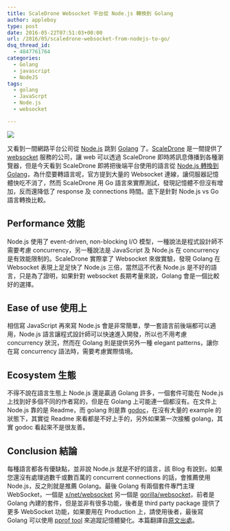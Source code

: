 ```yaml
---
title: ScaleDrone Websocket 平台從 Node.js 轉換到 Golang
author: appleboy
type: post
date: 2016-05-22T07:51:03+00:00
url: /2016/05/scaledrone-websocket-from-nodejs-to-go/
dsq_thread_id:
  - 4847761764
categories:
  - Golang
  - javascript
  - NodeJS
tags:
  - golang
  - JavaScrpt
  - Node.js
  - websocket

---
```

[![][1]][1]

又看到一間網路平台公司從 [Node.js][2] 跳到 [Golang][3] 了。[ScaleDrone][4] 是一間提供了 [websocket][5] 服務的公司，讓 web 可以透過 ScaleDrone 即時將訊息傳播到各種瀏覽器，但是今天看到 ScaleDrone 即將把後端平台使用的語言從 [Node.js 轉換到 Golang][6]，為什麼要轉語言呢，官方提到大量的 Websocket 連線，讓伺服器記憶體快吃不消了，然而 ScaleDrone 用 Go 語言來實際測試，發現記憶體不但沒有增加，反而還降低了 response 及 connections 時間。底下是針對 Node.js vs Go 語言轉換比較。

<!--more-->

## Performance 效能

Node.js 使用了 event-driven, non-blocking I/O 模型，一種說法是程式設計師不需要考慮 concurrency，另一種說法是 JavaScript 及 Node.js 在 concurrency 是有效能限制的。ScaleDrone 實際拿了 Websocket 來做實驗，發現 Golang 在 Websocket 表現上足足快了 Node.js 三倍，當然這不代表 Node.js 是不好的語言，只是為了證明，如果針對 websocket 長期考量來說，Golang 會是一個比較好的選擇。

## Ease of use 使用上

相信寫 JavaScript 再來寫 Node.js 會是非常簡單，學一套語言前後端都可以適用，Node.js 語言讓程式設計師可以快速進入開發，所以也不用考慮 concurrency 狀況，然而在 Golang 則是提供另外一種 elegant patterns，讓你在寫 concurrency 語法時，需要考慮實際情境。

## Ecosystem 生態

不得不說在語言生態上 Node.js 還是贏過 Golang 許多，一個套件可能在 Node.js 上找到好多個不同的作者寫的，但是在 Golang 上可能連一個都沒有。在文件上 Node.js 靠的是 Readme，而 golang 則是靠 [godoc][7]，在沒有大量的 example 的狀態下，其實從 Readme 來看都是不好上手的，另外如果第一次接觸 golang，其實 godoc 看起來不是很友善。

## Conclusion 結論

每種語言都各有優缺點，並非說 Node.js 就是不好的語言，該 Blog 有說到，如果您還沒有處理過數千或數百萬的 concurrent connections 的話，會推薦使用 Node.js，反之則就是推薦 Golang。最後 Golang 有兩個套件專門主理 WebSocket，一個是 [x/net/websocket][8] 另一個是 [gorilla/websocket][9]，前者是 Golang 內建的套件，但是並非有很多功能，後者是 third party package 提供了更多 WebSocket 功能，如果要用在 Production 上，請使用後者，最後寫 Golang 可以使用 [pprof tool][10] 來追蹤記憶體變化。本篇翻譯自[原文出處][6]。

 [1]: https://lh3.googleusercontent.com/jsocHCR9A9yEfDVUTrU0m42_aHhTEVDGW5p5PsQSx7GSlkt3gLjohfXH3S7P7p982332ruU_e-EtW0LwmiuZjvN65VIcyME-zE35C6EM0IV1nqY6KoNw3dwW2djjid3F-T5YgnJothA=w1920-h1080
 [2]: https://nodejs.org/en/
 [3]: https://golang.org/
 [4]: http://www.scaledrone.com
 [5]: https://en.wikipedia.org/wiki/WebSocket
 [6]: http://blog.scaledrone.com/posts/nodejs-to-go
 [7]: https://godoc.org/
 [8]: https://godoc.org/golang.org/x/net/websocket
 [9]: https://godoc.org/github.com/gorilla/websocket
 [10]: https://golang.org/pkg/net/http/pprof/